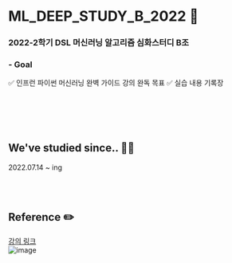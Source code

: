 # ML_DEEP_STUDY_B_2022 :dart:
### 2022-2학기 DSL 머신러닝 알고리즘 심화스터디 B조<br>

### - Goal

:white_check_mark: 인프런 파이썬 머신러닝 완벽 가이드 강의 완독 목표
:white_check_mark: 실습 내용 기록장

<br><br>
---

## We've studied since.. 👩‍💻
2022.07.14 ~ ing

<br><br>

## Reference ✏️

[강의 링크](https://www.inflearn.com/course/%ED%8C%8C%EC%9D%B4%EC%8D%AC-%EB%A8%B8%EC%8B%A0%EB%9F%AC%EB%8B%9D-%EC%99%84%EB%B2%BD%EA%B0%80%EC%9D%B4%EB%93%9C)<br>
![image](https://cdn.inflearn.com/public/courses/324238/cover/3fb81c4c-d435-45e1-8db2-7f84908b8151/324238-renew-eng.png) 
<br>
